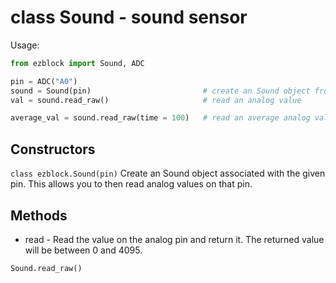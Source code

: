 # class Sound - sound sensor

Usage:
```python
from ezblock import Sound, ADC

pin = ADC("A0")
sound = Sound(pin)                         # create an Sound object from a pin
val = sound.read_raw()                     # read an analog value

average_val = sound.read_raw(time = 100)   # read an average analog value
```
## Constructors
```class ezblock.Sound(pin)```
Create an Sound object associated with the given pin. This allows you to then read analog values on that pin.

## Methods
- read - Read the value on the analog pin and return it. The returned value will be between 0 and 4095.
```python
Sound.read_raw()
```